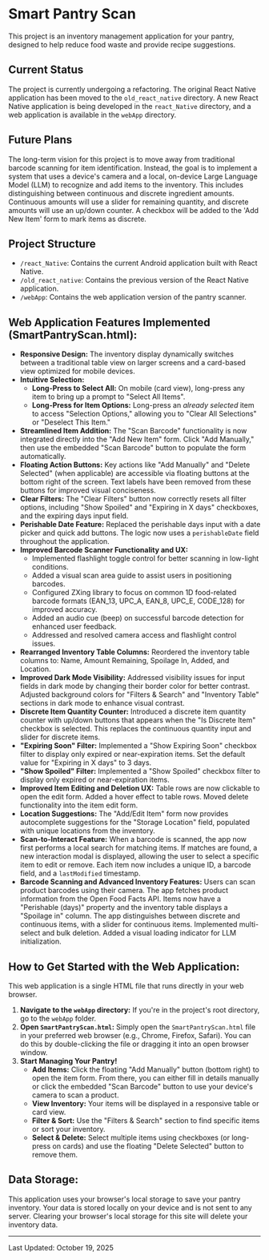 # Smart Pantry Scan

This project is an inventory management application for your pantry, designed to help reduce food waste and provide recipe suggestions.

## Current Status

The project is currently undergoing a refactoring. The original React Native application has been moved to the `old_react_native` directory. A new React Native application is being developed in the `react_Native` directory, and a web application is available in the `webApp` directory.

## Future Plans

The long-term vision for this project is to move away from traditional barcode scanning for item identification. Instead, the goal is to implement a system that uses a device's camera and a local, on-device Large Language Model (LLM) to recognize and add items to the inventory. This includes distinguishing between continuous and discrete ingredient amounts. Continuous amounts will use a slider for remaining quantity, and discrete amounts will use an up/down counter. A checkbox will be added to the 'Add New Item' form to mark items as discrete.

## Project Structure

*   `/react_Native`: Contains the current Android application built with React Native.
*   `/old_react_native`: Contains the previous version of the React Native application.
*   `/webApp`: Contains the web application version of the pantry scanner.

## Web Application Features Implemented (SmartPantryScan.html):

*   **Responsive Design:** The inventory display dynamically switches between a traditional table view on larger screens and a card-based view optimized for mobile devices.
*   **Intuitive Selection:**
    *   **Long-Press to Select All:** On mobile (card view), long-press any item to bring up a prompt to "Select All Items".
    *   **Long-Press for Item Options:** Long-press an *already selected* item to access "Selection Options," allowing you to "Clear All Selections" or "Deselect This Item."
*   **Streamlined Item Addition:** The "Scan Barcode" functionality is now integrated directly into the "Add New Item" form. Click "Add Manually," then use the embedded "Scan Barcode" button to populate the form automatically.
*   **Floating Action Buttons:** Key actions like "Add Manually" and "Delete Selected" (when applicable) are accessible via floating buttons at the bottom right of the screen. Text labels have been removed from these buttons for improved visual conciseness.
*   **Clear Filters:** The "Clear Filters" button now correctly resets all filter options, including "Show Spoiled" and "Expiring in X days" checkboxes, and the expiring days input field.
*   **Perishable Date Feature:** Replaced the perishable days input with a date picker and quick add buttons. The logic now uses a `perishableDate` field throughout the application.
*   **Improved Barcode Scanner Functionality and UX:**
    *   Implemented flashlight toggle control for better scanning in low-light conditions.
    *   Added a visual scan area guide to assist users in positioning barcodes.
    *   Configured ZXing library to focus on common 1D food-related barcode formats (EAN_13, UPC_A, EAN_8, UPC_E, CODE_128) for improved accuracy.
    *   Added an audio cue (beep) on successful barcode detection for enhanced user feedback.
    *   Addressed and resolved camera access and flashlight control issues.
*   **Rearranged Inventory Table Columns:** Reordered the inventory table columns to: Name, Amount Remaining, Spoilage In, Added, and Location.
*   **Improved Dark Mode Visibility:** Addressed visibility issues for input fields in dark mode by changing their border color for better contrast. Adjusted background colors for "Filters & Search" and "Inventory Table" sections in dark mode to enhance visual contrast.
*   **Discrete Item Quantity Counter:** Introduced a discrete item quantity counter with up/down buttons that appears when the "Is Discrete Item" checkbox is selected. This replaces the continuous quantity input and slider for discrete items.
*   **"Expiring Soon" Filter:** Implemented a "Show Expiring Soon" checkbox filter to display only expired or near-expiration items. Set the default value for "Expiring in X days" to 3 days.
*   **"Show Spoiled" Filter:** Implemented a "Show Spoiled" checkbox filter to display only expired or near-expiration items.
*   **Improved Item Editing and Deletion UX:** Table rows are now clickable to open the edit form. Added a hover effect to table rows. Moved delete functionality into the item edit form.
*   **Location Suggestions:** The "Add/Edit Item" form now provides autocomplete suggestions for the "Storage Location" field, populated with unique locations from the inventory.
*   **Scan-to-Interact Feature:** When a barcode is scanned, the app now first performs a local search for matching items. If matches are found, a new interaction modal is displayed, allowing the user to select a specific item to edit or remove. Each item now includes a unique ID, a barcode field, and a `lastModified` timestamp.
*   **Barcode Scanning and Advanced Inventory Features:** Users can scan product barcodes using their camera. The app fetches product information from the Open Food Facts API. Items now have a "Perishable (days)" property and the inventory table displays a "Spoilage in" column. The app distinguishes between discrete and continuous items, with a slider for continuous items. Implemented multi-select and bulk deletion. Added a visual loading indicator for LLM initialization.

## How to Get Started with the Web Application:

This web application is a single HTML file that runs directly in your web browser.

1.  **Navigate to the `webApp` directory:**
    If you're in the project's root directory, go to the `webApp` folder.
2.  **Open `SmartPantryScan.html`:**
    Simply open the `SmartPantryScan.html` file in your preferred web browser (e.g., Chrome, Firefox, Safari). You can do this by double-clicking the file or dragging it into an open browser window.
3.  **Start Managing Your Pantry!**
    *   **Add Items:** Click the floating "Add Manually" button (bottom right) to open the item form. From there, you can either fill in details manually or click the embedded "Scan Barcode" button to use your device's camera to scan a product.
    *   **View Inventory:** Your items will be displayed in a responsive table or card view.
    *   **Filter & Sort:** Use the "Filters & Search" section to find specific items or sort your inventory.
    *   **Select & Delete:** Select multiple items using checkboxes (or long-press on cards) and use the floating "Delete Selected" button to remove them.

## Data Storage:

This application uses your browser's local storage to save your pantry inventory. Your data is stored locally on your device and is not sent to any server. Clearing your browser's local storage for this site will delete your inventory data.

---
Last Updated: October 19, 2025